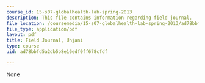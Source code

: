 ```yaml
---
course_id: 15-s07-globalhealth-lab-spring-2013
description: This file contains information regarding field journal.
file_location: /coursemedia/15-s07-globalhealth-lab-spring-2013/ad78bbfd5a2db5b8e16edf0ff678cfdf_MIT15_S07S13_field_jou_unj.pdf
file_type: application/pdf
layout: pdf
title: Field Journal, Unjani
type: course
uid: ad78bbfd5a2db5b8e16edf0ff678cfdf

---
```

None